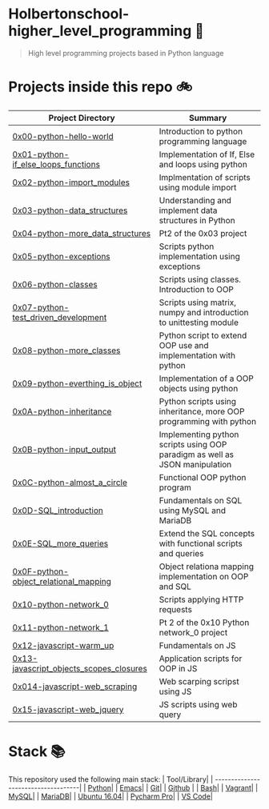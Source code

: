 # Holbertonschool-higher_level_programming :snake:


> High level programming projects based in Python language


# Projects inside this repo :bike:

| Project Directory| Summary |
| ------------------------------------|----| 
| [0x00-python-hello-world](https://github.com/edward0rtiz/holbertonschool-higher_level_programming/tree/master/0x00-python-hello_world)| Introduction to python programming language| 
| [0x01-python-if_else_loops_functions](https://github.com/edward0rtiz/holbertonschool-higher_level_programming/tree/master/0x01-python-if_else_loops_functions)| Implementation of If, Else and loops using python|
| [0x02-python-import_modules](https://github.com/edward0rtiz/holbertonschool-higher_level_programming/tree/master/0x02-python-import_modules)| Implmentation of scripts using module import|
| [0x03-python-data_structures](https://github.com/edward0rtiz/holbertonschool-higher_level_programming/tree/master/0x03-python-data_structures)| Understanding and implement data structures in Python|
| [0x04-python-more_data_structures](https://github.com/edward0rtiz/holbertonschool-higher_level_programming/tree/master/0x04-python-more_data_structures)| Pt2 of the 0x03 project|
| [0x05-python-exceptions](https://github.com/edward0rtiz/holbertonschool-higher_level_programming/tree/master/0x05-python-exceptions)| Scripts python implementation using exceptions |
| [0x06-python-classes](https://github.com/edward0rtiz/holbertonschool-higher_level_programming/tree/master/0x06-python-classes)|Scripts using classes. Introduction to OOP|
| [0x07-python-test_driven_development](https://github.com/edward0rtiz/holbertonschool-higher_level_programming/tree/master/0x00-python-hello_world)| Scripts using matrix, numpy and introduction to unittesting module|         
| [0x08-python-more_classes](https://github.com/edward0rtiz/holbertonschool-higher_level_programming/tree/master/0x08-python-more_classes)| Python script to extend OOP use and implementation with python|
| [0x09-python-everthing_is_object](https://github.com/edward0rtiz/holbertonschool-higher_level_programming/tree/master/0x09-python-everthing_is_object)| Implementation of a OOP objects using python|
| [0x0A-python-inheritance](https://github.com/edward0rtiz/holbertonschool-higher_level_programming/tree/master/0x0A-python-inheritance)| Python scripts using inheritance, more OOP programming with python |
| [0x0B-python-input_output](https://github.com/edward0rtiz/holbertonschool-higher_level_programming/tree/master/0x0B-python-input_optput)| Implementing python scripts using OOP paradigm as well as JSON manipulation|
| [0x0C-python-almost_a_circle](https://github.com/edward0rtiz/holbertonschool-higher_level_programming/tree/master/0x0C-python-almost_a_circle)|Functional OOP python program|
| [0x0D-SQL_introduction](https://github.com/edward0rtiz/holbertonschool-higher_level_programming/tree/master/0x0D-SQL_introduction)| Fundamentals on SQL using MySQL and MariaDB|
| [0x0E-SQL_more_queries](https://github.com/edward0rtiz/holbertonschool-higher_level_programming/tree/master/0x0E-SQL_more_queries)| Extend the SQL concepts with functional scripts and queries|
| [0x0F-python-object_relational_mapping](https://github.com/edward0rtiz/holbertonschool-higher_level_programming/tree/master/0x0F-python-object_relational_mapping)| Object relationa mapping implementation on OOP and SQL|
| [0x10-python-network_0](https://github.com/edward0rtiz/holbertonschool-higher_level_programming/tree/master/0x10-python-network_0)|Scripts applying HTTP requests |
| [0x11-python-network_1](https://github.com/edward0rtiz/holbertonschool-higher_level_programming/tree/master/0x10-python-network_1)| Pt 2 of the 0x10 Python network_0 project|
| [0x12-javascript-warm_up](https://github.com/edward0rtiz/holbertonschool-higher_level_programming/tree/master/0x12-javascript-warm_up)| Fundamentals on JS|
| [0x13-javascript_objects_scopes_closures](https://github.com/edward0rtiz/holbertonschool-higher_level_programming/tree/master/0x13-javascript_objects_scopes_closures)| Application scripts for OOP in JS|
| [0x014-javascript-web_scraping](https://github.com/edward0rtiz/holbertonschool-higher_level_programming/tree/master/0x014-javascript-web_scraping)| Web scarping scripst using JS
| [0x15-javascript-web_jquery](https://github.com/edward0rtiz/holbertonschool-higher_level_programming/tree/master/0x15-javascript-web_jquery)| JS scripts using web query|

# Stack :books:

This repository used the following main stack:
| Tool/Library| 
| ------------------------------------| 
| [Python](https://www.python.org/)|
| [Emacs](https://www.gnu.org/software/emacs/)| 
| [Git](https://git-scm.com/)| 
| [Github](https://github.com/) | 
| [Bash](https://www.gnu.org/software/bash/)| 
| [Vagrant](https://www.vagrantup.com/)|
| [MySQL](https://www.mysql.com/)|
| [MariaDB](https://mariadb.org/)|
| [Ubuntu 16.04](https://releases.ubuntu.com/16.04/)|
| [Pycharm Pro](https://www.jetbrains.com/pycharm/)|
| [VS Code](https://code.visualstudio.com/)|

